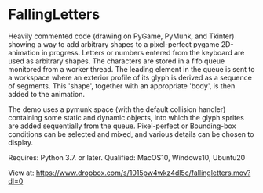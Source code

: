 # FallingLetters
Heavily commented code (drawing on PyGame, PyMunk, and Tkinter) showing a way to add
arbitrary shapes to a pixel-perfect pygame 2D-animation in progress.  Letters or numbers entered from the keyboard are used as arbitrary shapes. The characters are stored in a fifo queue monitored from a worker thread. The leading element in the queue is sent to a workspace where an exterior profile of its glyph is derived as a sequence of segments. This 'shape', together with an appropriate 'body', is then added to the animation.

The demo uses a pymunk space (with the default collision handler) containing some static and dynamic objects, into which the glyph sprites are added sequentially from the queue.  Pixel-perfect or Bounding-box conditions can be selected and mixed, and various details can be chosen to display.

Requires: Python 3.7. or later.           Qualified: MacOS10, Windows10, Ubuntu20

View at:      https://www.dropbox.com/s/1015pw4wkz4dl5c/fallingletters.mov?dl=0
